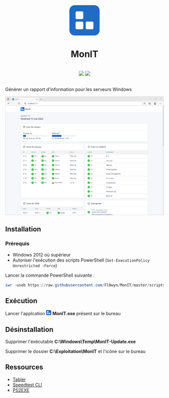 <div align="center">
	<img src="src/assets/logo.svg" width="96"/>
	<h1>MonIT</h1>
	<br/>
	<img src="https://img.shields.io/badge/version-2.0-informational.svg?style=for-the-badge" />
	<img src="https://img.shields.io/badge/statut-test-red.svg?style=for-the-badge" />
	<!-- <img src="https://img.shields.io/badge/statut-stable-success.svg?style=for-the-badge" /> -->
	<br/><br/>
</div>

Génèrer un rapport d'information pour les serveurs Windows

<img src="src/assets/demo.png"/>

## Installation

### Prérequis

- Windows 2012 où supérieur
- Autoriser l'exécution des scripts PowerShell (`Set-ExecutionPolicy Unrestricted -Force`)

Lancer la commande PowerShell suivante :

```powershell
iwr -useb https://raw.githubusercontent.com/Fl0wyn/MonIT/master/scripts/install.ps1 | iex
```

## Exécution

Lancer l'applcation <img src="src/assets/logo.svg" width="16"/> **MonIT.exe** présent sur le bureau

## Désinstallation

Supprimer l'éxécutable **C:\Windows\Temp\MonIT-Update.exe**

Supprimer le dossier **C:\Exploitation\MonIT** et l'icône sur le bureau

## Ressources

- [Tabler](https://tabler.io/)
- [Speedtest CLI](https://www.speedtest.net/fr/apps/cli)
- [PS2EXE ](https://github.com/MScholtes/PS2EXE)
